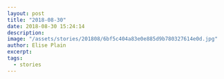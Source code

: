 ```yaml
---
layout: post
title: "2018-08-30"
date: 2018-08-30 15:24:14
description: 
image: "/assets/stories/201808/6bf5c404a83e0e885d9b780327614e0d.jpg"
author: Elise Plain
excerpt: 
tags: 
  - stories
---
```



<p></p>

